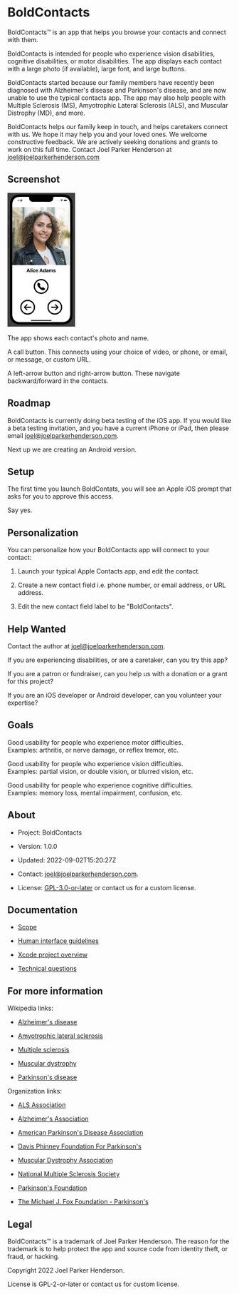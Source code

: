 # BoldContacts

BoldContacts™ is an app that helps you browse your contacts and connect with them.

BoldContacts is intended for people who experience vision disabilities, cognitive disabilities, or motor disabilities. The app displays each contact with a large photo (if available), large font, and large buttons.
 
BoldContacts started because our family members have recently been diagnosed with Alzheimer's disease and Parkinson's disease, and are now unable to use the typical contacts app. The app may also help people with Multiple Sclerosis (MS), Amyotrophic Lateral Sclerosis (ALS), and Muscular Distrophy (MD), and more.

BoldContacts helps our family keep in touch, and helps caretakers connect with us. We hope it may help you and your loved ones. We welcome constructive feedback. We are actively seeking donations and grants to work on this full time. Contact Joel Parker Henderson at [joel@joelparkerhenderson.com](mailto:joel@joelparkerhenderson.com)


## Screenshot

<img src="screenshot.png" height="300">

The app shows each contact's photo and name.

A call button. This connects using your choice of video, or phone, or email, or message, or custom URL.

A left-arrow button and right-arrow button. These navigate backward/forward in the contacts.



## Roadmap

BoldContacts is currently doing beta testing of the iOS app. If you would like a beta testing invitation, and you have a current iPhone or iPad, then please email joel@joelparkerhenderson.com.

Next up we are creating an Android version.  


## Setup

The first time you launch BoldContats, you will see an Apple iOS prompt that asks for you to approve this access.

Say yes.


## Personalization

You can personalize how your BoldContacts app will connect to your contact:

1. Launch your typical Apple Contacts app, and edit the contact.

2. Create a new contact field i.e. phone number, or email address, or URL address.

3. Edit the new contact field label to be "BoldContacts".


## Help Wanted

Contact the author at <a href="mailto:joel@joelparkerhenderson.com">joel@joelparkerhenderson.com</a>.

If you are experiencing disabilities, or are a caretaker, can you try this app?

If you are a patron or fundraiser, can you help us with a donation or a grant for this project? 

If you are an iOS developer or Android developer, can you volunteer your expertise?


## Goals

Good usability for people who experience motor difficulties.<br>Examples: arthritis, or nerve damage, or reflex tremor, etc. 

Good usability for people who experience vision difficulties.<br>Examples: partial vision, or double vision, or blurred vision, etc. 

Good usability for people who experience cognitive difficulties.<br>Examples:  memory loss, mental impairment, confusion, etc. 


## About

* Project: BoldContacts

* Version: 1.0.0

* Updated: 2022-09-02T15:20:27Z

* Contact: <a href="mailto:joel@joelparkerhenderson.com">joel@joelparkerhenderson.com</a>.

* License: <a href="https://spdx.org/licenses/GPL-3.0-or-later.html">GPL-3.0-or-later</a> or contact us for a custom license. 


## Documentation

* [Scope](doc/scope.md)

* [Human interface guidelines](doc/human-interface-guidelines.md)

* [Xcode project overview](doc/xcode-project-overview.md)

* [Technical questions](doc/technical-questions.md)


## For more information

Wikipedia links:

* [Alzheimer's disease](https://wikipedia.org/wiki/Alzheimer's_disease)

* [Amyotrophic lateral sclerosis](https://wikipedia.org/wiki/Amyotrophic_lateral_sclerosis)

* [Multiple sclerosis](https://en.wikipedia.org/wiki/Multiple_sclerosis)

* [Muscular dystrophy](https://wikipedia.org/wiki/Muscular_dystrophy)

* [Parkinson's disease](https://wikipedia.org/wiki/Parkinson's_disease)

Organization links:

* [ALS Association](https://www.als.org)

* [Alzheimer's Association](https://www.alz.org)

* [American Parkinson's Disease Association](https://www.apdaparkinson.org)

* [Davis Phinney Foundation For Parkinson's](https://davisphinneyfoundation.org)

* [Muscular Dystrophy Association](http://www.mdausa.org)

* [National Multiple Sclerosis Society](https://www.nationalmssociety.org)
  
* [Parkinson's Foundation](https://www.parkinson.org)

* [The Michael J. Fox Foundation - Parkinson's](https://www.michaeljfox.org)


## Legal

BoldContacts™ is a trademark of Joel Parker Henderson. 
The reason for the trademark is to help protect the app 
and source code from identity theft, or fraud, or hacking.

Copyright 2022 Joel Parker Henderson.

License is GPL-2-or-later or contact us for custom license.
